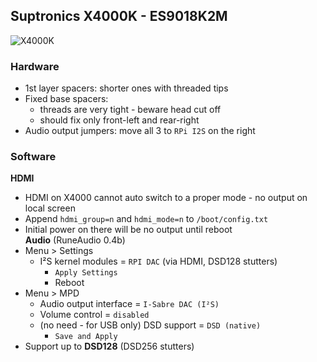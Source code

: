 Suptronics X4000K - ES9018K2M
---

![X4000K](https://github.com/rern/RuneAudio/raw/master/Suptronics_X4000K/X4000K.jpg)

### Hardware
- 1st layer spacers: shorter ones with threaded tips
- Fixed base spacers:
	- threads are very tight - beware head cut off
	- should fix only front-left and rear-right
- Audio output jumpers: move all 3 to `RPi I2S` on the right

### Software  
**HDMI**
- HDMI on X4000 cannot auto switch to a proper mode - no output on local screen
- Append `hdmi_group=n` and `hdmi_mode=n` to `/boot/config.txt`
- Initial power on there will be no output until reboot  
**Audio** (RuneAudio 0.4b)
- Menu > Settings
	- I²S kernel modules = `RPI DAC` (via HDMI, DSD128 stutters)
		- `Apply Settings`
		- Reboot
- Menu > MPD
	- Audio output interface = `I-Sabre DAC (I²S)`
	- Volume control = `disabled`
	- (no need - for USB only) DSD support = `DSD (native)`
		- `Save and Apply`
- Support up to **DSD128** (DSD256 stutters)
